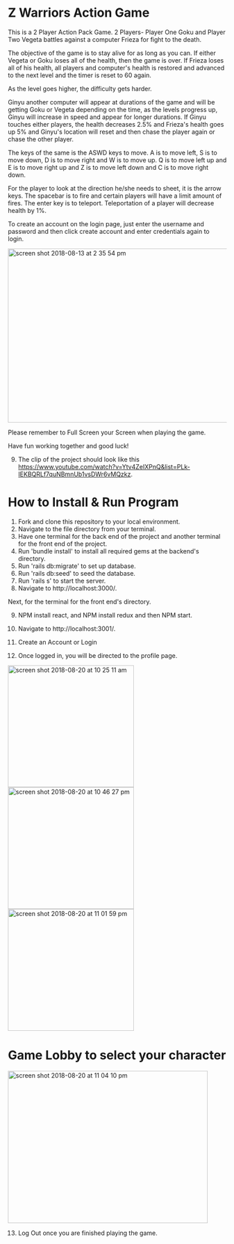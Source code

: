 # Z Warriors Action Game

This is a 2 Player Action Pack Game. 2 Players- Player One Goku and Player Two Vegeta battles against a computer Frieza for fight to the death.

The objective of the game is to stay alive for as long as you can. If either Vegeta or Goku loses all of the health, then the game is over. If Frieza loses all of his health, all players and computer's health is restored and advanced to the next level and the timer is reset to 60 again.

As the level goes higher, the difficulty gets harder.

Ginyu another computer will appear at durations of the game and will be getting Goku or Vegeta depending on the time, as the levels progress up, Ginyu will increase in speed and appear for longer durations. If Ginyu touches either players, the health decreases 2.5% and Frieza's health goes up 5% and Ginyu's location will reset and then chase the player again or chase the other player.

The keys of the same is the ASWD keys to move. A is to move left, S is to move down, D is to move right and W is to move up. Q is to move left up and E is to move right up and Z is to move left down and C is to move right down.

For the player to look at the direction he/she needs to sheet, it is the arrow keys. The spacebar is to fire and certain players will have a limit amount of fires. The enter key is to teleport. Teleportation of a player will decrease health by 1%.

To create an account on the login page, just enter the username and password and then click create account and enter credentials again to login.

<img width="600" height="400" alt="screen shot 2018-08-13 at 2 35 54 pm" src="https://user-images.githubusercontent.com/34640293/44062347-eec91bb0-9f29-11e8-8b8d-dac2c4a0bcb1.png">

Please remember to Full Screen your Screen when playing the game.

Have fun working together and good luck!

9. The clip of the project should look like this https://www.youtube.com/watch?v=Ytv4ZeIXPnQ&list=PLk-IEKBQRLf7quNBmnUb1vsDWr6vMQzkz.

# How to Install & Run Program
1. Fork and clone this repository to your local environment.
2. Navigate to the file directory from your terminal.
3. Have one terminal for the back end of the project and another terminal for the front end of the project.
4. Run 'bundle install' to install all required gems at the backend's directory.
5. Run 'rails db:migrate' to set up database.
6. Run 'rails db:seed' to seed the database.
7. Run 'rails s' to start the server.
8. Navigate to http://localhost:3000/.

Next, for the terminal for the front end's directory.

9. NPM install react, and NPM install redux and then NPM start.

10. Navigate to http://localhost:3001/.

11. Create an Account or Login

12. Once logged in, you will be directed to the profile page.
<div display="inline">

<img width="290" height="280" alt="screen shot 2018-08-20 at 10 25 11 am" src="https://user-images.githubusercontent.com/34640293/44346232-75362380-a463-11e8-84e6-986c6765db6a.png">

<img width="290" height="280" alt="screen shot 2018-08-20 at 10 46 27 pm" src="https://user-images.githubusercontent.com/34640293/44377480-f543a400-a4ca-11e8-829f-c2601146c8a1.png">

<img width="290" height="280" alt="screen shot 2018-08-20 at 11 01 59 pm" src="https://user-images.githubusercontent.com/34640293/44377975-202ef780-a4cd-11e8-86c7-c220bd5fc418.png">

</div>

# Game Lobby to select your character

<img width="460" height="350" alt="screen shot 2018-08-20 at 11 04 10 pm" src="https://user-images.githubusercontent.com/34640293/44378028-62f0cf80-a4cd-11e8-8b51-6f3af96908e0.png">

13. Log Out once you are finished playing the game.
